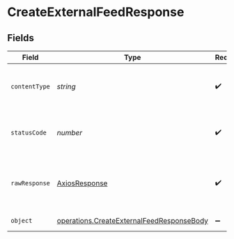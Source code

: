 # CreateExternalFeedResponse


## Fields

| Field                                                                                                  | Type                                                                                                   | Required                                                                                               | Description                                                                                            |
| ------------------------------------------------------------------------------------------------------ | ------------------------------------------------------------------------------------------------------ | ------------------------------------------------------------------------------------------------------ | ------------------------------------------------------------------------------------------------------ |
| `contentType`                                                                                          | *string*                                                                                               | :heavy_check_mark:                                                                                     | HTTP response content type for this operation                                                          |
| `statusCode`                                                                                           | *number*                                                                                               | :heavy_check_mark:                                                                                     | HTTP response status code for this operation                                                           |
| `rawResponse`                                                                                          | [AxiosResponse](https://axios-http.com/docs/res_schema)                                                | :heavy_check_mark:                                                                                     | Raw HTTP response; suitable for custom response parsing                                                |
| `object`                                                                                               | [operations.CreateExternalFeedResponseBody](../../models/operations/createexternalfeedresponsebody.md) | :heavy_minus_sign:                                                                                     | successfully created                                                                                   |
